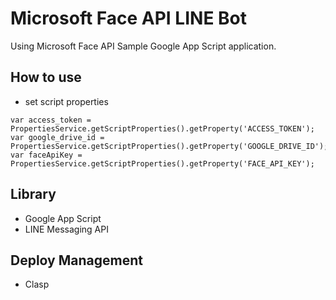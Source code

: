 # Microsoft Face API LINE Bot
Using Microsoft Face API Sample Google App Script application.

## How to use
- set script properties

```
var access_token = PropertiesService.getScriptProperties().getProperty('ACCESS_TOKEN');
var google_drive_id = PropertiesService.getScriptProperties().getProperty('GOOGLE_DRIVE_ID');
var faceApiKey = PropertiesService.getScriptProperties().getProperty('FACE_API_KEY');
```

## Library
- Google App Script
- LINE Messaging API

## Deploy Management
- Clasp

